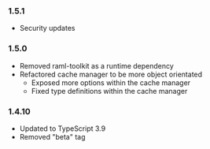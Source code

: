 ### 1.5.1
* Security updates

### 1.5.0

* Removed raml-toolkit as a runtime dependency
* Refactored cache manager to be more object orientated
  * Exposed more options within the cache manager
  * Fixed type definitions within the cache manager

### 1.4.10

* Updated to TypeScript 3.9
* Removed "beta" tag

